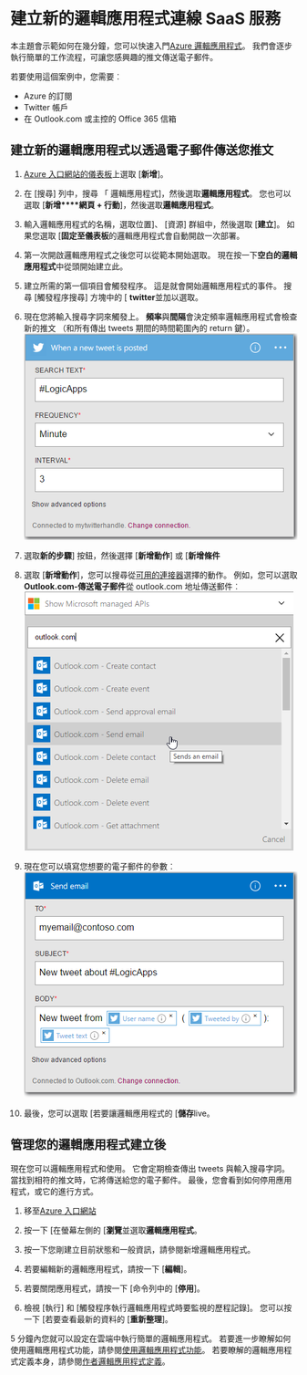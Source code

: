 <properties
    pageTitle="建立邏輯應用程式 |Microsoft Azure"
    description="瞭解如何建立連線 SaaS 服務邏輯應用程式"
    authors="jeffhollan"
    manager="dwrede"
    editor=""
    services="logic-apps"
    documentationCenter=""/>

<tags
    ms.service="logic-apps"
    ms.workload="na"
    ms.tgt_pltfrm="na"
    ms.devlang="na"
    ms.topic="get-started-article"
    ms.date="10/18/2016"
    ms.author="jehollan"/>

# <a name="create-a-new-logic-app-connecting-saas-services"></a>建立新的邏輯應用程式連線 SaaS 服務

本主題會示範如何在幾分鐘，您可以快速入門[Azure 邏輯應用程式](app-service-logic-what-are-logic-apps.md)。 我們會逐步執行簡單的工作流程，可讓您感興趣的推文傳送電子郵件。

若要使用這個案例中，您需要︰

- Azure 的訂閱
- Twitter 帳戶
- 在 Outlook.com 或主控的 Office 365 信箱

## <a name="create-a-new-logic-app-to-email-you-tweets"></a>建立新的邏輯應用程式以透過電子郵件傳送您推文

1. [Azure 入口網站的儀表板](https://portal.azure.com)上選取 [**新增**]。 
2. 在 [搜尋] 列中，搜尋 「 邏輯應用程式]，然後選取**邏輯應用程式**。 您也可以選取 [**新增****網頁 + 行動**]，然後選取**邏輯應用程式**。 
3. 輸入邏輯應用程式的名稱，選取位置]、 [資源] 群組中，然後選取 [**建立**]。  如果您選取 [**固定至儀表板**的邏輯應用程式會自動開啟一次部署。  
4. 第一次開啟邏輯應用程式之後您可以從範本開始選取。  現在按一下**空白的邏輯應用程式**中從頭開始建立此。 
1. 建立所需的第一個項目會觸發程序。  這是就會開始邏輯應用程式的事件。  搜尋 [觸發程序搜尋] 方塊中的 [ **twitter**並加以選取。
7. 現在您將輸入搜尋字詞來觸發上。  **頻率**與**間隔**會決定頻率邏輯應用程式會檢查新的推文 （和所有傳出 tweets 期間的時間範圍內的 return 鍵）。
    ![Twitter 搜尋](./media/app-service-logic-create-a-logic-app/twittersearch.png)

5. 選取**新的步驟**] 按鈕，然後選擇 [**新增動作**] 或 [**新增條件**
6. 選取 [**新增動作**]，您可以搜尋從[可用的連接器](../connectors/apis-list.md)選擇的動作。 例如，您可以選取**Outlook.com-傳送電子郵件**從 outlook.com 地址傳送郵件︰  
    ![動作](./media/app-service-logic-create-a-logic-app/actions.png)

7. 現在您可以填寫您想要的電子郵件的參數︰ ![參數](./media/app-service-logic-create-a-logic-app/parameters.png)

8. 最後，您可以選取 [若要讓邏輯應用程式的 [**儲存**live。

## <a name="manage-your-logic-app-after-creation"></a>管理您的邏輯應用程式建立後

現在您可以邏輯應用程式和使用。 它會定期檢查傳出 tweets 與輸入搜尋字詞。 當找到相符的推文時，它將傳送給您的電子郵件。 最後，您會看到如何停用應用程式，或它的進行方式。

1. 移至[Azure 入口網站](https://portal.azure.com)

1. 按一下 [在螢幕左側的 [**瀏覽**並選取**邏輯應用程式**。

2. 按一下您剛建立目前狀態和一般資訊，請參閱新增邏輯應用程式。

3. 若要編輯新的邏輯應用程式，請按一下 [**編輯**]。

5. 若要關閉應用程式，請按一下 [命令列中的 [**停用**]。

1. 檢視 [執行] 和 [觸發程序執行邏輯應用程式時要監視的歷程記錄]。  您可以按一下 [若要查看最新的資料的 [**重新整理**]。

5 分鐘內您就可以設定在雲端中執行簡單的邏輯應用程式。 若要進一步瞭解如何使用邏輯應用程式功能，請參閱[使用邏輯應用程式功能]。 若要瞭解的邏輯應用程式定義本身，請參閱[作者邏輯應用程式定義](app-service-logic-author-definitions.md)。

<!-- Shared links -->
[Azure portal]: https://portal.azure.com
[使用邏輯應用程式功能]: app-service-logic-create-a-logic-app.md
